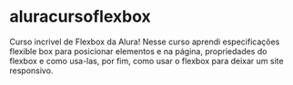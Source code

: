 # aluracursoflexbox
Curso incrivel de Flexbox da Alura! Nesse curso aprendi especificações flexible box para posicionar elementos e na página, propriedades do flexbox e como usa-las, por fim, como usar o flexbox para deixar um site responsivo.
